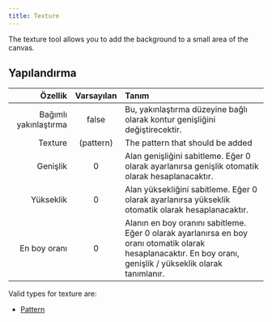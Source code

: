 ```yaml
---
title: Texture
---
```


The texture tool allows you to add the background to a small area of the canvas.

## Yapılandırma

|               Özellik |          Varsayılan          | Tanım                                                                                                                                                                                                          |
| --------------------: | :--------------------------: | :------------------------------------------------------------------------------------------------------------------------------------------------------------------------------------------------------------- |
| Bağımlı yakınlaştırma |             false            | Bu, yakınlaştırma düzeyine bağlı olarak kontur genişliğini değiştirecektir.                                                                                                                    |
|               Texture | (pattern) | The pattern that should be added                                                                                                                                                                               |
|              Genişlik |               0              | Alan genişliğini sabitleme. Eğer 0 olarak ayarlanırsa genişlik otomatik olarak hesaplanacaktır.                                                                                |
|             Yükseklik |               0              | Alan yüksekliğini sabitleme. Eğer 0 olarak ayarlanırsa yükseklik otomatik olarak hesaplanacaktır.                                                                              |
|          En boy oranı |               0              | Alanın en boy oranını sabitleme. Eğer 0 olarak ayarlanırsa en boy oranı otomatik olarak hesaplanacaktır. En boy oranı, genişlik / yükseklik olarak tanımlanır. |

Valid types for texture are:

- [Pattern](../background#pattern)
